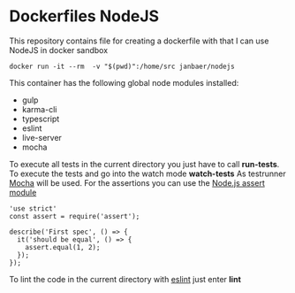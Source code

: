 # Dockerfiles NodeJS

This repository contains file for creating a dockerfile
with that I can use NodeJS in docker sandbox


```
docker run -it --rm  -v "$(pwd)":/home/src janbaer/nodejs
```

This container has the following global node modules installed:

- gulp
- karma-cli
- typescript
- eslint
- live-server
- mocha

To execute all tests in the current directory you just have to call
**run-tests**. To execute the tests and go into the watch mode **watch-tests**
As testrunner [Mocha](http://mochajs.org/) will be used. For the assertions you
can use the [Node.js assert module](https://nodejs.org/api/assert.html)

```
'use strict'
const assert = require('assert');

describe('First spec', () => {
  it('should be equal', () => {
    assert.equal(1, 2);
  });
});
```

To lint the code in the current directory with [eslint](http://eslint.org/) just enter **lint**


